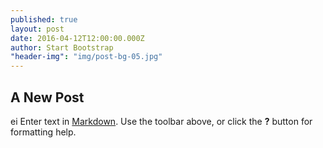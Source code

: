 ```yaml
---
published: true
layout: post
date: 2016-04-12T12:00:00.000Z
author: Start Bootstrap
"header-img": "img/post-bg-05.jpg"
---
```




## A New Post

ei Enter text in [Markdown](http://daringfireball.net/projects/markdown/). Use the toolbar above, or click the **?** button for formatting help.
